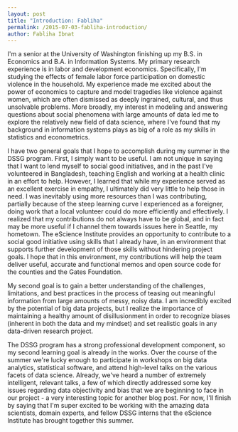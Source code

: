 ```yaml
---
layout: post
title: "Introduction: Fabliha"
permalink: /2015-07-03-fabliha-introduction/
author: Fabliha Ibnat
---
```


I'm a senior at the University of Washington finishing up my B.S. in Economics and B.A. in Information Systems. My primary research experience is in labor and development economics. Specifically, I'm studying the effects of female labor force participation on domestic violence in the household. My experience made me excited about the power of economics to capture and model tragedies like violence against women, which are often dismissed as deeply ingrained, cultural, and thus unsolvable problems. More broadly, my interest in modeling and answering questions about social phenomena with large amounts of data led me to explore the relatively new field of data science, where I've found that my background in information systems plays as big of a role as my skills in statistics and econometrics.

I have two general goals that I hope to accomplish during my summer in the DSSG program. First, I simply want to be useful. I am not unique in saying that I want to lend myself to social good initiatives, and in the past I've volunteered in Bangladesh, teaching English and working at a health clinic in an effort to help. However, I learned that while my experience served as an excellent exercise in empathy, I ultimately did very little to help those in need. I was inevitably using more resources than I was contributing, partially because of the steep learning curve I experienced as a foreigner, doing work that a local volunteer could do more efficiently and effectively. I realized that my contributions do not always have to be global, and in fact may be more useful if I channel them towards issues here in Seattle, my hometown. The eScience Institute provides an opportunity to contribute to a social good initiative using skills that I already have, in an environment that supports further development of those skills without hindering project goals. I hope that in this environment, my contributions will help the team deliver useful, accurate and functional memos and open source code for the counties and the Gates Foundation.

My second goal is to gain a better understanding of the challenges, limitations, and best practices in the process of teasing out meaningful information from large amounts of messy, noisy data. I am incredibly excited by the potential of big data projects, but I realize the importance of maintaining a healthy amount of disillusionment in order to recognize biases (inherent in both the data and my mindset) and set realistic goals in any data-driven research project.

The DSSG program has a strong professional development component, so my second learning goal is already in the works. Over the course of the summer we're lucky enough to participate in workshops on big data analytics, statistical software, and attend high-level talks on the various facets of data science. Already, we've heard a number of extremely intelligent, relevant talks, a few of which directly addressed some key issues regarding data objectivity and bias that we are beginning to face in our project - a very interesting topic for another blog post. For now, I'll finish by saying that I'm super excited to be working with the amazing data scientists, domain experts, and fellow DSSG interns that the eScience Institute has brought together this summer.
